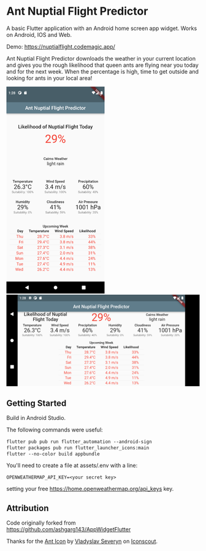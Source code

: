 # Ant Nuptial Flight Predictor

A basic Flutter application with an Android home screen app widget. Works on Android, IOS and Web.

Demo: https://nuptialflight.codemagic.app/

Ant Nuptial Flight Predictor downloads the weather in your current location and gives you the rough
likelihood that queen ants are flying near you today and for the next week. When the percentage is
high, time to get outside and looking for ants in your local area!

<img src="https://raw.githubusercontent.com/bradrushworth/nuptialflight/master/assets/Screenshot_1641349717.png" height="540" /> <img src="https://raw.githubusercontent.com/bradrushworth/nuptialflight/master/assets/Screenshot_1641349723.png" width="540" />

## Getting Started

Build in Android Studio.

The following commands were useful:
```
flutter pub pub run flutter_automation --android-sign
flutter packages pub run flutter_launcher_icons:main
flutter --no-color build appbundle
```

You'll need to create a file at assets/.env with a line:
```
OPENWEATHERMAP_API_KEY=<your secret key>
```
setting your free https://home.openweathermap.org/api_keys key.

## Attribution

Code originally forked from https://github.com/ashgarg143/AppWidgetFlutter

Thanks for the <a href="https://iconscout.com/icons/ant" target="_blank">Ant Icon</a>
by <a href="https://iconscout.com/contributors/vladyslav-severyn">Vladyslav Severyn</a>
on <a href="https://iconscout.com">Iconscout</a>.
